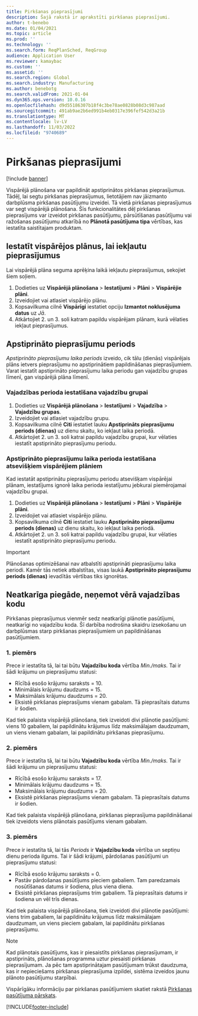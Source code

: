 ```yaml
---
title: Pirkšanas pieprasījumi
description: Šajā rakstā ir aprakstīti pirkšanas pieprasījumi.
author: t-benebo
ms.date: 01/04/2021
ms.topic: article
ms.prod: ''
ms.technology: ''
ms.search.form: ReqPlanSched, ReqGroup
audience: Application User
ms.reviewer: kamaybac
ms.custom: ''
ms.assetid: ''
ms.search.region: Global
ms.search.industry: Manufacturing
ms.author: benebotg
ms.search.validFrom: 2021-01-04
ms.dyn365.ops.version: 10.0.16
ms.openlocfilehash: d9d55186307b18f4c3be78ae0828b08d3c987aad
ms.sourcegitcommit: 491ab9ae2b6ed991b4eb0317e396fef542d3a21b
ms.translationtype: MT
ms.contentlocale: lv-LV
ms.lasthandoff: 11/03/2022
ms.locfileid: "9740689"
---
```

# <a name="purchase-requisitions"></a>Pirkšanas pieprasījumi

[!include [banner](../../includes/banner.md)]

Vispārējā plānošana var papildināt apstiprinātos pirkšanas pieprasījumus. Tādēļ, lai segtu pirkšanas pieprasījumus, lietotājiem nav jāizmanto darbplūsma pirkšanas pasūtījumu izveidei. Tā vietā pirkšanas pieprasījumus var segt vispārējā plānošana. Šīs funkcionalitātes dēļ pirkšanas pieprasījums var izveidot pirkšanas pasūtījumu, pārsūtīšanas pasūtījumu vai ražošanas pasūtījumu atkarībā no **Plānotā pasūtījuma tipa** vērtības, kas iestatīta saistītajam produktam.

## <a name="enable-master-plans-to-include-requisitions"></a>Iestatīt vispārējos plānus, lai iekļautu pieprasījumus

Lai vispārējā plāna seguma aprēķina laikā iekļautu pieprasījumus, sekojiet šiem soļiem.

1. Dodieties uz **Vispārējā plānošana** \> **Iestatījumi** \> **Plāni** \> **Vispārējie plāni**.
1. Izveidojiet vai atlasiet vispārējo plānu.
1. Kopsavilkuma cilnē **Vispārīgi** iestatiet opciju **Izmantot noklusējuma datus** uz *Jā*.
1. Atkārtojiet 2. un 3. soli katram papildu vispārējam plānam, kurā vēlaties iekļaut pieprasījumus.

## <a name="approved-requisitions-time-fence"></a>Apstiprināto pieprasījumu periods

*Apstiprināto pieprasījumu laika periods* izveido, cik tālu (dienās) vispārējais plāns ietvers pieprasījumu no apstiprinātiem papildināšanas pieprasījumiem. Varat iestatīt apstiprināto pieprasījumu laika periodu gan vajadzību grupas līmenī, gan vispārējā plāna līmenī.

### <a name="set-the-approved-requisitions-time-fence-for-a-coverage-group"></a>Vajadzības perioda iestatīšana vajadzību grupai

1. Dodieties uz **Vispārējā plānošana** \> **Iestatījumi** \> **Vajadzība** \> **Vajadzību grupas**.
1. Izveidojiet vai atlasiet vajadzību grupu.
1. Kopsavilkuma cilnē **Citi** iestatiet lauku **Apstiprināts pieprasījumu periods (dienas)** uz dienu skaitu, ko iekļaut laika periodā.
1. Atkārtojiet 2. un 3. soli katrai papildu vajadzību grupai, kur vēlaties iestatīt apstiprināto pieprasījumu periodu.

### <a name="set-the-approved-requisitions-time-fence-for-individual-master-plans"></a>Apstiprināto pieprasījumu laika perioda iestatīšana atsevišķiem vispārējiem plāniem

Kad iestatāt apstiprinātu pieprasījumu periodu atsevišķam vispārējai plānam, iestatījums ignorē laika perioda iestatījumu jebkurai piemērojamai vajadzību grupai.

1. Dodieties uz **Vispārējā plānošana** \> **Iestatījumi** \> **Plāni** \> **Vispārējie plāni**.
1. Izveidojiet vai atlasiet vispārējo plānu.
1. Kopsavilkuma cilnē **Citi** iestatiet lauku **Apstiprināto pieprasījumu periods (dienas)** uz dienu skaitu, ko iekļaut laika periodā.
1. Atkārtojiet 2. un 3. soli katrai papildu vajadzību grupai, kur vēlaties iestatīt apstiprināto pieprasījumu periodu.

> [!IMPORTANT]
> Plānošanas optimizēšanai nav atbalstīti apstiprināti pieprasījumu laika periodi. Kamēr tās netiek atbalstītas, visas laukā **Apstiprināto pieprasījumu periods (dienas)** ievadītās vērtības tiks ignorētas.

## <a name="independent-supply-regardless-of-coverage-code"></a>Neatkarīga piegāde, neņemot vērā vajadzības kodu

Pirkšanas pieprasījumus vienmēr sedz neatkarīgi plānotie pasūtījumi, neatkarīgi no vajadzību koda. Šī darbība nodrošina skaidru izsekošanu un darbplūsmas starp pirkšanas pieprasījumiem un papildināšanas pasūtījumiem.

### <a name="example-1"></a>1. piemērs

Prece ir iestatīta tā, lai tai būtu **Vajadzību koda** vērtība *Min./maks.* Tai ir šādi krājumu un pieprasījumu statusi:

- Rīcībā esošo krājumu saraksts = 10.
- Minimālais krājumu daudzums = 15.
- Maksimālais krājumu daudzums = 20.
- Eksistē pirkšanas pieprasījums vienam gabalam. Tā pieprasītais datums ir šodien.

Kad tiek palaista vispārējā plānošana, tiek izveidoti divi plānotie pasūtījumi: viens 10 gabaliem, lai papildinātu krājumus līdz maksimālajam daudzumam, un viens vienam gabalam, lai papildinātu pirkšanas pieprasījumu.

### <a name="example-2"></a>2. piemērs

Prece ir iestatīta tā, lai tai būtu **Vajadzību koda** vērtība *Min./maks.* Tai ir šādi krājumu un pieprasījumu statusi:

- Rīcībā esošo krājumu saraksts = 17.
- Minimālais krājumu daudzums = 15.
- Maksimālais krājumu daudzums = 20.
- Eksistē pirkšanas pieprasījums vienam gabalam. Tā pieprasītais datums ir šodien.

Kad tiek palaista vispārējā plānošana, pirkšanas pieprasījuma papildināšanai tiek izveidots viens plānotais pasūtījums vienam gabalam.

### <a name="example-3"></a>3. piemērs

Prece ir iestatīta tā, lai tās *Periods* ir **Vajadzību koda** vērtība un septiņu dienu perioda ilgums. Tai ir šādi krājumi, pārdošanas pasūtījumi un pieprasījumu statusi:

- Rīcībā esošo krājumu saraksts = 0.
- Pastāv pārdošanas pasūtījums pieciem gabaliem. Tam paredzamais nosūtīšanas datums ir šodiena, plus viena diena.
- Eksistē pirkšanas pieprasījums trim gabaliem. Tā pieprasītais datums ir šodiena un vēl trīs dienas.

Kad tiek palaista vispārējā plānošana, tiek izveidoti divi plānotie pasūtījumi: viens trim gabaliem, lai papildinātu krājumus līdz maksimālajam daudzumam, un viens pieciem gabalam, lai papildinātu pirkšanas pieprasījumu.

> [!NOTE]
> Kad plānotais pasūtījums, kas ir piesaistīts pirkšanas pieprasījumam, ir apstiprināts, plānošanas programma uztur piesaisti pirkšanas pieprasījumam. Ja pēc tam apstiprinātajam pasūtījumam trūkst daudzuma, kas ir nepieciešams pirkšanas pieprasījuma izpildei, sistēma izveidos jaunu plānoto pasūtījumu starpībai.

Vispārīgāku informāciju par pirkšanas pasūtījumiem skatiet rakstā [Pirkšanas pasūtījuma pārskats](../../procurement/purchase-requisitions-overview.md).


[!INCLUDE[footer-include](../../../includes/footer-banner.md)]